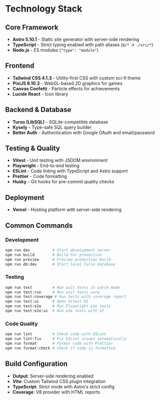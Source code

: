 # Technology Stack

## Core Framework
- **Astro 5.10.1** - Static site generator with server-side rendering
- **TypeScript** - Strict typing enabled with path aliases (`@/*` → `./src/*`)
- **Node.js** - ES modules (`"type": "module"`)

## Frontend
- **Tailwind CSS 4.1.3** - Utility-first CSS with custom sci-fi theme
- **PixiJS 8.10.2** - WebGL-based 2D graphics for games
- **Canvas Confetti** - Particle effects for achievements
- **Lucide React** - Icon library

## Backend & Database
- **Turso (LibSQL)** - SQLite-compatible database
- **Kysely** - Type-safe SQL query builder
- **Better Auth** - Authentication with Google OAuth and email/password

## Testing & Quality
- **Vitest** - Unit testing with JSDOM environment
- **Playwright** - End-to-end testing
- **ESLint** - Code linting with TypeScript and Astro support
- **Prettier** - Code formatting
- **Husky** - Git hooks for pre-commit quality checks

## Deployment
- **Vercel** - Hosting platform with server-side rendering

## Common Commands

### Development
```bash
npm run dev          # Start development server
npm run build        # Build for production
npm run preview      # Preview production build
npm run db:dev       # Start local Turso database
```

### Testing
```bash
npm run test         # Run unit tests in watch mode
npm run test:run     # Run unit tests once
npm run test:coverage # Run tests with coverage report
npm run test:ui      # Open Vitest UI
npm run test:e2e     # Run Playwright e2e tests
npm run test:e2e:ui  # Run e2e tests with UI
```

### Code Quality
```bash
npm run lint         # Check code with ESLint
npm run lint:fix     # Fix ESLint issues automatically
npm run format       # Format code with Prettier
npm run format:check # Check if code is formatted
```

## Build Configuration
- **Output**: Server-side rendering enabled
- **Vite**: Custom Tailwind CSS plugin integration
- **TypeScript**: Strict mode with Astro's strict config
- **Coverage**: V8 provider with HTML reports